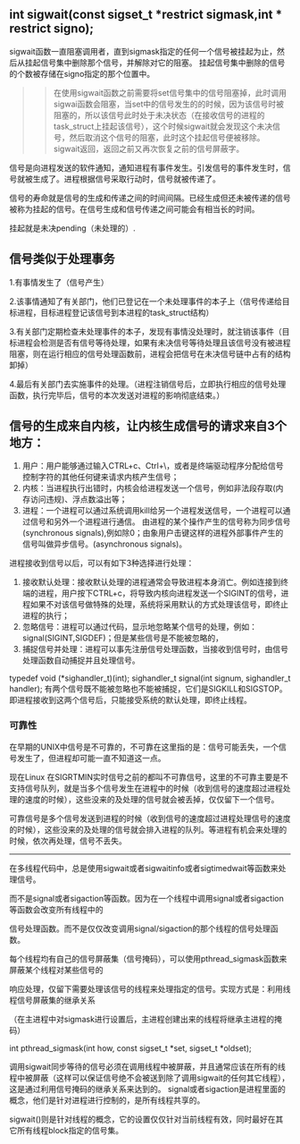 ## int sigwait(const sigset_t \*restrict sigmask,int \* restrict signo); 

sigwait函数一直阻塞调用者，直到sigmask指定的任何一个信号被挂起为止，然后从挂起信号集中删除那个信号，并解除对它的阻塞。
挂起信号集中删除的信号的个数被存储在signo指定的那个位置中。
>>在使用sigwait函数之前需要将set信号集中的信号阻塞掉，此时调用sigwai函数会阻塞，当set中的信号发生的的时候，因为该信号时被阻塞的，所以该信号此时处于未决状态（在接收信号的进程的task_struct上挂起该信号），这个时候sigwait就会发现这个未决信号，然后取消这个信号的阻塞，此时这个挂起信号便被移除。sigwait返回，返回之前又再次恢复之前的信号屏蔽字。



信号是向进程发送的软件通知，通知进程有事件发生。引发信号的事件发生时，信号就被生成了。进程根据信号采取行动时，信号就被传递了。

信号的寿命就是信号的生成和传递之间的时间间隔。已经生成但还未被传递的信号被称为挂起的信号。在信号生成和信号传递之间可能会有相当长的时间。

挂起就是未决pending（未处理的）.
## 信号类似于处理事务

1.有事情发生了（信号产生）

2.该事情通知了有关部门，他们已登记在一个未处理事件的本子上（信号传递给目标进程，目标进程登记该信号到本进程的task_struct结构）

3.有关部门定期检查未处理事件的本子，发现有事情没处理时，就注销该事件（目标进程会检测是否有信号等待处理，如果有未决信号等待处理且该信号没有被进程阻塞，则在运行相应的信号处理函数前，进程会把信号在未决信号链中占有的结构卸掉）

4.最后有关部门去实施事件的处理。（进程注销信号后，立即执行相应的信号处理函数，执行完毕后，信号的本次发送对进程的影响彻底结束。）


## 信号的生成来自内核，让内核生成信号的请求来自3个地方：
  1. 用户：用户能够通过输入CTRL+c、Ctrl+\，或者是终端驱动程序分配给信号控制字符的其他任何键来请求内核产生信号；
  2. 内核：当进程执行出错时，内核会给进程发送一个信号，例如非法段存取(内存访问违规)、浮点数溢出等；
  3. 进程：一个进程可以通过系统调用kill给另一个进程发送信号，一个进程可以通过信号和另外一个进程进行通信。
由进程的某个操作产生的信号称为同步信号(synchronous signals),例如除0；由象用户击键这样的进程外部事件产生的信号叫做异步信号。(asynchronous signals)。

进程接收到信号以后，可以有如下3种选择进行处理：
  1. 接收默认处理：接收默认处理的进程通常会导致进程本身消亡。例如连接到终端的进程，用户按下CTRL+c，将导致内核向进程发送一个SIGINT的信号，进程如果不对该信号做特殊的处理，系统将采用默认的方式处理该信号，即终止进程的执行；
  2. 忽略信号：进程可以通过代码，显示地忽略某个信号的处理，例如：signal(SIGINT,SIGDEF)；但是某些信号是不能被忽略的，
  3. 捕捉信号并处理：进程可以事先注册信号处理函数，当接收到信号时，由信号处理函数自动捕捉并且处理信号。

 

typedef void (*sighandler_t)(int);
sighandler_t signal(int signum, sighandler_t handler);
有两个信号既不能被忽略也不能被捕捉，它们是SIGKILL和SIGSTOP。即进程接收到这两个信号后，只能接受系统的默认处理，即终止线程。

### 可靠性

在早期的UNIX中信号是不可靠的，不可靠在这里指的是：信号可能丢失，一个信号发生了，但进程却可能一直不知道这一点。

现在Linux 在SIGRTMIN实时信号之前的都叫不可靠信号，这里的不可靠主要是不支持信号队列，就是当多个信号发生在进程中的时候（收到信号的速度超过进程处理的速度的时候），这些没来的及处理的信号就会被丢掉，仅仅留下一个信号。

可靠信号是多个信号发送到进程的时候（收到信号的速度超过进程处理信号的速度的时候），这些没来的及处理的信号就会排入进程的队列。等进程有机会来处理的时候，依次再处理，信号不丢失。

-------------------------------------------------------------------------------------------
在多线程代码中，总是使用sigwait或者sigwaitinfo或者sigtimedwait等函数来处理信号。

而不是signal或者sigaction等函数。因为在一个线程中调用signal或者sigaction等函数会改变所有线程中的

信号处理函数。而不是仅仅改变调用signal/sigaction的那个线程的信号处理函数。


每个线程均有自己的信号屏蔽集（信号掩码），可以使用pthread_sigmask函数来屏蔽某个线程对某些信号的

响应处理，仅留下需要处理该信号的线程来处理指定的信号。实现方式是：利用线程信号屏蔽集的继承关系

（在主进程中对sigmask进行设置后，主进程创建出来的线程将继承主进程的掩码）


int pthread_sigmask(int how, const sigset_t *set, sigset_t *oldset);

调用sigwait同步等待的信号必须在调用线程中被屏蔽，并且通常应该在所有的线程中被屏蔽（这样可以保证信号绝不会被送到除了调用sigwait的任何其它线程），这是通过利用信号掩码的继承关系来达到的。
signal或者sigaction是进程里面的概念，他们是针对进程进行控制的，是所有线程共享的。

sigwait()则是针对线程的概念，它的设置仅仅针对当前线程有效，同时最好在其它所有线程block指定的信号集。

